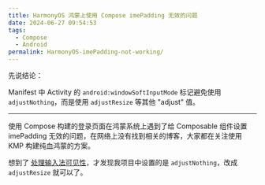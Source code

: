 ```yaml
---
title: HarmonyOS 鸿蒙上使用 Compose imePadding 无效的问题
date: 2024-06-27 09:54:53
tags: 
  - Compose
  - Android
permalink: HarmonyOS-imePadding-not-working/
---
```


先说结论：

Manifest 中 Activity 的 `android:windowSoftInputMode` 标记避免使用 `adjustNothing`，而是使用 `adjustResize` 等其他 "adjust" 值。

--- 

使用 Compose 构建的登录页面在鸿蒙系统上遇到了给 Composable 组件设置 imePadding 无效的问题，在网络上没有找到相关的博客，大家都在关注使用 KMP 构建纯血鸿蒙的方案。

想到了 [处理输入法可见性](https://developer.android.com/develop/ui/views/touch-and-input/keyboard-input/visibility?hl=zh-cn#Respond)，才发现我项目中设置的是 `adjustNothing`，改成 `adjustResize` 就可以了。